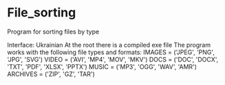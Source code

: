 # File_sorting
 Program for sorting files by type

Interface: Ukrainian
At the root there is a compiled exe file
The program works with the following file types and formats:
IMAGES = ('JPEG', 'PNG', 'JPG', 'SVG')
VIDEO = ('AVI', 'MP4', 'MOV', 'MKV')
DOCS = ('DOC', 'DOCX', 'TXT', 'PDF', 'XLSX', 'PPTX')
MUSIC = ('MP3', 'OGG', 'WAV', 'AMR')
ARCHIVES = ('ZIP', 'GZ', 'TAR')
